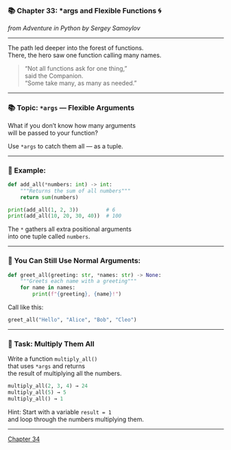 ### 📚 Chapter 33: *args and Flexible Functions 🌀  
*from *Adventure in Python* by Sergey Samoylov*

---

The path led deeper into the forest of functions.  
There, the hero saw one function calling many names.

> “Not all functions ask for one thing,”  
> said the Companion.  
> “Some take many, as many as needed.”

---

### 📚 Topic: `*args` — Flexible Arguments

What if you don’t know how many arguments  
will be passed to your function?

Use `*args` to catch them all — as a tuple.

---

### 🔧 Example:

```python
def add_all(*numbers: int) -> int:
    """Returns the sum of all numbers"""
    return sum(numbers)

print(add_all(1, 2, 3))         # 6
print(add_all(10, 20, 30, 40))  # 100
```

The `*` gathers all extra positional arguments  
into one tuple called `numbers`.

---

### 🧪 You Can Still Use Normal Arguments:

```python
def greet_all(greeting: str, *names: str) -> None:
    """Greets each name with a greeting"""
    for name in names:
        print(f"{greeting}, {name}!")
```

Call like this:

```python
greet_all("Hello", "Alice", "Bob", "Cleo")
```

---

### 🧪 Task: Multiply Them All

Write a function `multiply_all()`  
that uses `*args` and returns  
the result of multiplying all the numbers.

```python
multiply_all(2, 3, 4) → 24
multiply_all(5) → 5
multiply_all() → 1
```

Hint: Start with a variable `result = 1`  
and loop through the numbers multiplying them.

---

[Chapter 34](Chapter_34.md)
